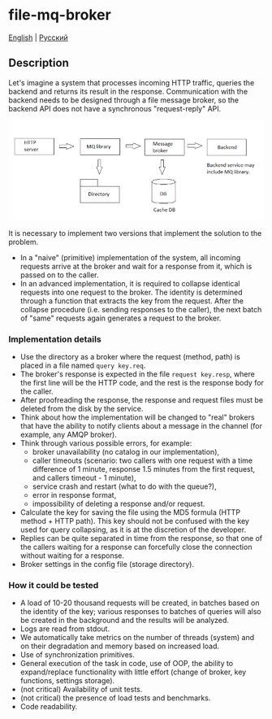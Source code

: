 # file-mq-broker

[English](README.md) | [Русский](README.ru.md)

## Description

Let's imagine a system that processes incoming HTTP traffic, queries the backend and returns its result in the response. Communication with the backend needs to be designed through a file message broker, so the backend API does not have a synchronous "request-reply" API.

![overall-architecture](docs/img/overall-architecture.png)

It is necessary to implement two versions that implement the solution to the problem.
- In a "naive" (primitive) implementation of the system, all incoming requests arrive at the broker and wait for a response from it, which is passed on to the caller.
- In an advanced implementation, it is required to collapse identical requests into one request to the broker. The identity is determined through a function that extracts the key from the request. After the collapse procedure (i.e. sending responses to the caller), the next batch of "same" requests again generates a request to the broker.

### Implementation details

- Use the directory as a broker where the request (method, path) is placed in a file named `query key.req`.
- The broker's response is expected in the file `request key.resp`, where the first line will be the HTTP code, and the rest is the response body for the caller.
- After proofreading the response, the response and request files must be deleted from the disk by the service.
- Think about how the implementation will be changed to "real" brokers that have the ability to notify clients about a message in the channel (for example, any AMQP broker).
- Think through various possible errors, for example:
     - broker unavailability (no catalog in our implementation),
     - caller timeouts (scenario: two callers with one request with a time difference of 1 minute, response 1.5 minutes from the first request, and callers timeout - 1 minute),
     - service crash and restart (what to do with the queue?),
     - error in response format,
     - impossibility of deleting a response and/or request.
- Calculate the key for saving the file using the MD5 formula (HTTP method + HTTP path). This key should not be confused with the key used for query collapsing, as it is at the discretion of the developer.
- Replies can be quite separated in time from the response, so that one of the callers waiting for a response can forcefully close the connection without waiting for a response.
- Broker settings in the config file (storage directory).

### How it could be tested

- A load of 10-20 thousand requests will be created, in batches based on the identity of the key; various responses to batches of queries will also be created in the background and the results will be analyzed.
- Logs are read from stdout.
- We automatically take metrics on the number of threads (system) and on their degradation and memory based on increased load.
- Use of synchronization primitives.
- General execution of the task in code, use of OOP, the ability to expand/replace functionality with little effort (change of broker, key functions, settings storage).
- (not critical) Availability of unit tests.
- (not critical) the presence of load tests and benchmarks.
- Code readability.

